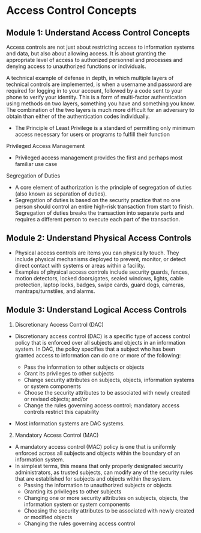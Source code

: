 # Access Control Concepts

## Module 1: Understand Access Control Concepts

Access controls are not just about restricting access to information systems and data, but also about allowing access. It is about granting the appropriate level of access to authorized personnel and processes and denying access to unauthorized functions or individuals.

A technical example of defense in depth, in which multiple layers of technical controls are implemented, is when a username and password are required for logging in to your account, followed by a code sent to your phone to verify your identity. This is a form of multi-factor authentication using methods on two layers, something you have and something you know. The combination of the two layers is much more difficult for an adversary to obtain than either of the authentication codes individually.

- The Principle of Least Privilege is a standard of permitting only minimum access necessary for users or programs to fulfill their function

Privileged Access Management

- Privileged access management provides the first and perhaps most familiar use case

Segregation of Duties 

- A core element of authorization is the principle of segregation of duties (also known as separation of duties).
-  Segregation of duties is based on the security practice that no one person should control an entire high-risk transaction from start to finish. Segregation of duties breaks the transaction into separate parts and requires a different person to execute each part of the transaction.

## Module 2: Understand Physical Access Controls

- Physical access controls are items you can physically touch. They include physical mechanisms deployed to prevent, monitor, or detect direct contact with systems or areas within a facility.
- Examples of physical access controls include security guards, fences, motion detectors, locked doors/gates, sealed windows, lights, cable protection, laptop locks, badges, swipe cards, guard dogs, cameras, mantraps/turnstiles, and alarms.

## Module 3: Understand Logical Access Controls

1. Discretionary Access Control (DAC)

- Discretionary access control (DAC) is a specific type of access control policy that is enforced over all subjects and objects in an information system. In DAC, the policy specifies that a subject who has been granted access to information can do one or more of the following:
    - Pass the information to other subjects or objects
    - Grant its privileges to other subjects
    - Change security attributes on subjects, objects, information systems or system components
    - Choose the security attributes to be associated with newly created or revised objects; and/or
    - Change the rules governing access control; mandatory access controls restrict this capability

 - Most information systems are DAC systems.

2. Mandatory Access Control (MAC)

- A mandatory access control (MAC) policy is one that is uniformly enforced across all subjects and objects within the boundary of an information system.
- In simplest terms, this means that only properly designated security administrators, as trusted subjects, can modify any of the security rules that are established for subjects and objects within the system. 
  - Passing the information to unauthorized subjects or objects
  - Granting its privileges to other subjects
  - Changing one or more security attributes on subjects, objects, the information system or system components
  - Choosing the security attributes to be associated with newly created or modified objects
  - Changing the rules governing access control 
